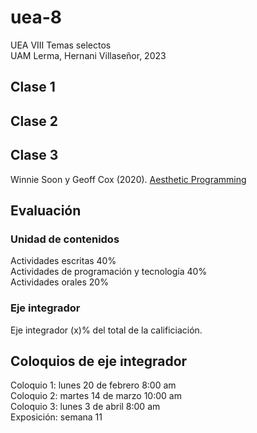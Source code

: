 # uea-8
UEA VIII Temas selectos  
UAM Lerma, Hernani Villaseñor, 2023  
## Clase 1 
## Clase 2
## Clase 3
Winnie Soon y Geoff Cox (2020). [Aesthetic Programming](https://aesthetic-programming.net/)
## Evaluación
### Unidad de contenidos
Actividades escritas 40%  
Actividades de programación y tecnología 40%  
Actividades orales 20%  

### Eje integrador
Eje integrador (x)% del total de la calificiación.  

## Coloquios de eje integrador
Coloquio 1: lunes 20 de febrero 8:00 am  
Coloquio 2: martes 14 de marzo 10:00 am  
Coloquio 3: lunes 3 de  abril 8:00 am  
Exposición: semana 11  

